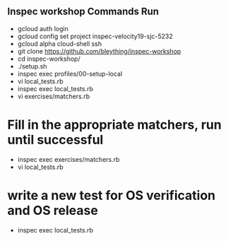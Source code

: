 ## Inspec workshop Commands Run
* gcloud auth login
* gcloud config set project inspec-velocity19-sjc-5232
* gcloud alpha cloud-shell ssh
* git clone https://github.com/bleything/inspec-workshop
* cd inspec-workshop/
* ./setup.sh
* inspec exec profiles/00-setup-local
* vi local_tests.rb
* inspec exec local_tests.rb
* vi exercises/matchers.rb
# Fill in the appropriate matchers, run until successful
* inspec exec exercises/matchers.rb
* vi local_tests.rb
# write a new test for OS verification and OS release 
* inspec exec local_tests.rb
